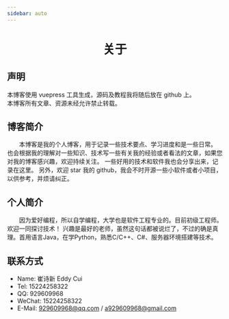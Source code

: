 ```yaml
---
sidebar: auto
---
```

# <div style="text-align:center">关于</div>
## 声明
本博客使用 vuepress 工具生成，源码及教程我将随后放在 github 上。   
本博客所有文章、资源未经允许禁止转载。
## 博客简介
&emsp;&emsp;本博客是我的个人博客，用于记录一些技术要点、学习进度和是一些日常。
也会根据我的理解对一些知识、技术写一些有关我的经验或者看法的文章，如果您对我的博客感兴趣，欢迎持续关注。
一些好用的技术和软件我也会分享出来，记录在这里。
另外，欢迎 star 我的 github，我会不时开源一些小软件或者小项目，以供参考，并烦请纠正。
## 个人简介
&emsp;&emsp;因为爱好编程，所以自学编程，大学也是软件工程专业的。目前初级工程师。欢迎一同探讨技术！
兴趣是最好的老师，虽然这句话都被说烂了，不过的确是真理。首用语言Java，在学Python，熟悉C/C++、C#、服务器环境搭建等技术。
## 联系方式     
+ Name: 崔诗新 Eddy Cui  
+ Tel: 15224258322    
+ QQ: 929609968   
+ WeChat: 15224258322     
+ E-Mail: 929609968@qq.com / a929609968@gmail.com
